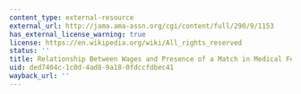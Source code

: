 ```yaml
---
content_type: external-resource
external_url: http://jama.ama-assn.org/cgi/content/full/290/9/1153
has_external_license_warning: true
license: https://en.wikipedia.org/wiki/All_rights_reserved
status: ''
title: Relationship Between Wages and Presence of a Match in Medical Fellowships
uid: ded7404c-1c0d-4ad8-9a18-0fdccfdbec41
wayback_url: ''
---
```


